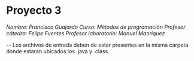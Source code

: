 # Proyecto 3 

*Nombre: Francisco Guajardo
Curso: Métodos de programación
Profesor cátedra: Felipe Fuentes
Profesor laboratorio: Manuel Manriquez*

-- Los archivos de entrada deben de estar presentes en la misma carpeta donde estaran ubicados los .java y .class.
